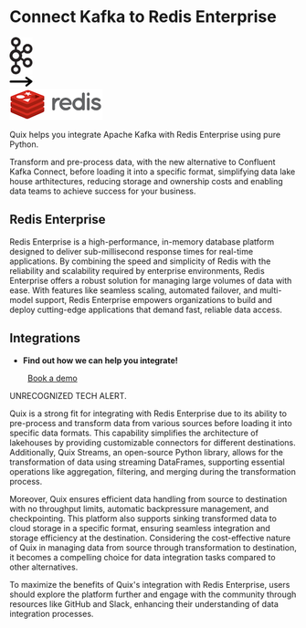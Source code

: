 # Connect Kafka to Redis Enterprise

<div class="connect-images cards blog-grid-card" markdown>
<div>
<img src="../images/kafka_logo.png" width="40px" />
</div>
<div>
<img src="../images/arrow.svg" width="40px" />
</div>
<div>
<img src="./images/redis-enterprise_1.jpg" />
</div>
</div>

Quix helps you integrate Apache Kafka with Redis Enterprise using pure Python.

Transform and pre-process data, with the new alternative to Confluent Kafka Connect, before loading it into a specific format, simplifying data lake house arthitectures, reducing storage and ownership costs and enabling data teams to achieve success for your business.

## Redis Enterprise

Redis Enterprise is a high-performance, in-memory database platform designed to deliver sub-millisecond response times for real-time applications. By combining the speed and simplicity of Redis with the reliability and scalability required by enterprise environments, Redis Enterprise offers a robust solution for managing large volumes of data with ease. With features like seamless scaling, automated failover, and multi-model support, Redis Enterprise empowers organizations to build and deploy cutting-edge applications that demand fast, reliable data access.

## Integrations

<div class="grid cards" markdown>

- __Find out how we can help you integrate!__

    <a class="md-button md-button--primary" href="https://share.hsforms.com/1iW0TmZzKQMChk0lxd_tGiw4yjw2?__hstc=175542013.2303933fbd746c0ac86d9ccbe9bc9100.1728383268831.1729603416735.1729620918855.31&__hssc=175542013.1.1729620918855&__hsfp=2132701734" target="_blank" style="margin:.5rem;">Book a demo</a>

</div>


UNRECOGNIZED TECH ALERT. 

Quix is a strong fit for integrating with Redis Enterprise due to its ability to pre-process and transform data from various sources before loading it into specific data formats. This capability simplifies the architecture of lakehouses by providing customizable connectors for different destinations. Additionally, Quix Streams, an open-source Python library, allows for the transformation of data using streaming DataFrames, supporting essential operations like aggregation, filtering, and merging during the transformation process. 

Moreover, Quix ensures efficient data handling from source to destination with no throughput limits, automatic backpressure management, and checkpointing. This platform also supports sinking transformed data to cloud storage in a specific format, ensuring seamless integration and storage efficiency at the destination. Considering the cost-effective nature of Quix in managing data from source through transformation to destination, it becomes a compelling choice for data integration tasks compared to other alternatives. 

To maximize the benefits of Quix's integration with Redis Enterprise, users should explore the platform further and engage with the community through resources like GitHub and Slack, enhancing their understanding of data integration processes.

